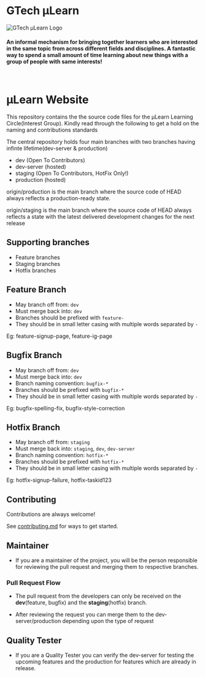 # GTech µLearn

![GTech µLearn Logo](public/assets/navbar/µLearn.webp)

#### An informal mechanism for bringing together learners who are interested in the same topic from across different fields and disciplines. A fantastic way to spend a small amount of time learning about new things with a group of people with same interests!

<br/>

# µLearn Website

This repository contains the the source code files for the µLearn Learning Circle(Interest Group). Kindly read through the following to get a hold on the naming and contributions standards

The central repository holds four main branches with two branches having infinte lifetime(dev-server & production)

- dev (Open To Contributors)
- dev-server (hosted)
- staging (Open To Contributors, HotFix Only!)
- production (hosted)

origin/production is the main branch where the source code of HEAD always reflects a production-ready state.

origin/staging is the main branch where the source code of HEAD always reflects a state with the latest delivered development changes for the next release

## Supporting branches

- Feature branches
- Staging branches
- Hotfix branches

## Feature Branch

- May branch off from: `dev`
- Must merge back into: `dev`
- Branches should be prefixed with `feature-`
- They should be in small letter casing with multiple words separated by `-`

Eg: feature-signup-page, feature-ig-page

## Bugfix Branch

- May branch off from: `dev`
- Must merge back into: `dev`
- Branch naming convention: `bugfix-*`
- Branches should be prefixed with `bugfix-*`
- They should be in small letter casing with multiple words separated by `-`

Eg: bugfix-spelling-fix, bugfix-style-correction

## Hotfix Branch

- May branch off from: `staging`
- Must merge back into: `staging`, `dev`, `dev-server`
- Branch naming convention: `hotfix-*`
- Branches should be prefixed with `hotfix-*`
- They should be in small letter casing with multiple words separated by `-`

Eg: hotfix-signup-failure, hotfix-taskid123


## Contributing

Contributions are always welcome!

See [contributing.md](/contributing.md) for ways to get started.

## Maintainer

- If you are a maintainer of the project, you will be the person responsible for reviewing the pull request and merging them to respective branches.

### Pull Request Flow

- The pull request from the developers can only be received on the **dev**(feature, bugfix) and the **staging**(hotfix) branch.

- After reviewing the request you can merge them to the dev-server/production depending upon the type of request

## Quality Tester

- If you are a Quality Tester you can verify the dev-server for testing the upcoming features and the production for features which are already in release.
